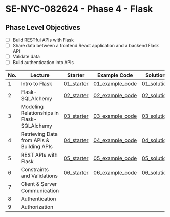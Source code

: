 # SE-NYC-082624 - Phase 4 - Flask

## Phase Level Objectives

- [ ] Build RESTful APIs with Flask
- [ ] Share data between a frontend React application and a backend Flask API
- [ ] Validate data
- [ ] Build authentication into APIs

|No. | Lecture                          | Starter 	| Example Code 	| Solution 	|
|----|------------------------------	|:-----:	|--------	|---------	|
|1 | Intro to Flask                             |[01_starter](https://github.com/RikkuX491/SE-NYC-082624-Phase-4/tree/01_starter)|[01_example_code](https://github.com/RikkuX491/SE-NYC-082624-Phase-4/tree/01_example_code)|[01_solution](https://github.com/RikkuX491/SE-NYC-082624-Phase-4/tree/01_solution)|
|2 | Flask-SQLAlchemy                           |[02_starter](https://github.com/RikkuX491/SE-NYC-082624-Phase-4/tree/02_starter)|[02_example_code](https://github.com/RikkuX491/SE-NYC-082624-Phase-4/tree/02_example_code)|[02_solution](https://github.com/RikkuX491/SE-NYC-082624-Phase-4/tree/02_solution)|
|3 | Modeling Relationships in Flask-SQLAlchemy |[03_starter](https://github.com/RikkuX491/SE-NYC-082624-Phase-4/tree/03_starter)|[03_example_code](https://github.com/RikkuX491/SE-NYC-082624-Phase-4/tree/03_example_code)|[03_solution](https://github.com/RikkuX491/SE-NYC-082624-Phase-4/tree/03_solution)|
|4 | Retrieving Data from APIs & Building APIs  |[04_starter](https://github.com/RikkuX491/SE-NYC-082624-Phase-4/tree/04_starter)|[04_example_code](https://github.com/RikkuX491/SE-NYC-082624-Phase-4/tree/04_example_code)|[04_solution](https://github.com/RikkuX491/SE-NYC-082624-Phase-4/tree/04_solution)|
|5 | REST APIs with Flask                       |[05_starter](https://github.com/RikkuX491/SE-NYC-082624-Phase-4/tree/05_starter)|[05_example_code](https://github.com/RikkuX491/SE-NYC-082624-Phase-4/tree/05_example_code)|[05_solution](https://github.com/RikkuX491/SE-NYC-082624-Phase-4/tree/05_solution)|
|6 | Constraints and Validations                |[06_starter](https://github.com/RikkuX491/SE-NYC-082624-Phase-4/tree/06_starter)|[06_example_code](https://github.com/RikkuX491/SE-NYC-082624-Phase-4/tree/06_example_code)|[06_solution](https://github.com/RikkuX491/SE-NYC-082624-Phase-4/tree/06_solution)|
|7 | Client & Server Communication              ||||
|8 | Authentication                             ||||
|9 | Authorization                              ||||